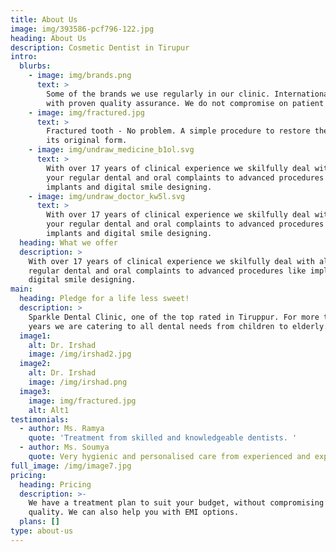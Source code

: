 ```yaml
---
title: About Us
image: img/393586-pcf796-122.jpg
heading: About Us
description: Cosmetic Dentist in Tirupur
intro:
  blurbs:
    - image: img/brands.png
      text: >
        Some of the brands we use regularly in our clinic. International brands
        with proven quality assurance. We do not compromise on patient safety.
    - image: img/fractured.jpg
      text: >
        Fractured tooth - No problem. A simple procedure to restore the tooth to
        its original form.
    - image: img/undraw_medicine_b1ol.svg
      text: >
        With over 17 years of clinical experience we skilfully deal with all
        your regular dental and oral complaints to advanced procedures like
        implants and digital smile designing.
    - image: img/undraw_doctor_kw5l.svg
      text: >
        With over 17 years of clinical experience we skilfully deal with all
        your regular dental and oral complaints to advanced procedures like
        implants and digital smile designing.
  heading: What we offer
  description: >
    With over 17 years of clinical experience we skilfully deal with all your
    regular dental and oral complaints to advanced procedures like implants and
    digital smile designing.
main:
  heading: Pledge for a life less sweet!
  description: >
    Sparkle Dental Clinic, one of the top rated in Tiruppur. For more than 17
    years we are catering to all dental needs from children to elderly.
  image1:
    alt: Dr. Irshad
    image: /img/irshad2.jpg
  image2:
    alt: Dr. Irshad
    image: /img/irshad.png
  image3:
    image: img/fractured.jpg
    alt: Alt1
testimonials:
  - author: Ms. Ramya
    quote: 'Treatment from skilled and knowledgeable dentists. '
  - author: Ms. Soumya
    quote: Very hygienic and personalised care from experienced and expert doctors.
full_image: /img/image7.jpg
pricing:
  heading: Pricing
  description: >-
    We have a treatment plan to suit your budget, without compromising on the
    quality. We can also help you with EMI options.
  plans: []
type: about-us
---
```

